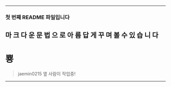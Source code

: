 ﻿********************************************************************
### 첫 번째 README 파일입니다
## 마 크 다 운 문 법 으 로 아 름 답 게 꾸 며 볼 수 있 습 니 다
# 뿅

> jaemin0215
> 옆 사람이 작업중!

-------------------------------------------------------------------
